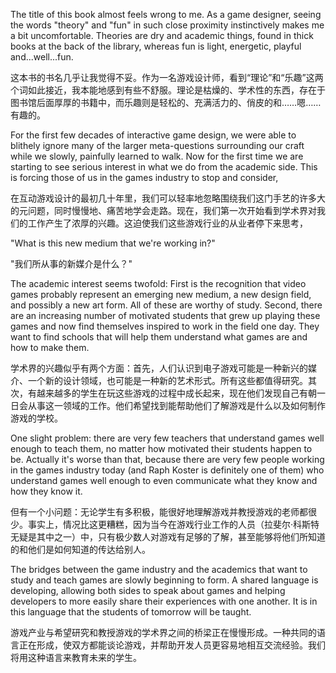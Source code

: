 The title of this book almost feels wrong to me. As a game designer, seeing the words "theory" and "fun" in such close proximity instinctively makes me a bit uncomfortable. Theories are dry and academic things, found in thick books at the back of the library, whereas fun is light, energetic, playful and...well...fun.

这本书的书名几乎让我觉得不妥。作为一名游戏设计师，看到“理论”和“乐趣”这两个词如此接近，我本能地感到有些不舒服。理论是枯燥的、学术性的东西，存在于图书馆后面厚厚的书籍中，而乐趣则是轻松的、充满活力的、俏皮的和……嗯……有趣的。

For the first few decades of interactive game design, we were able to blithely ignore many of the larger meta-questions surrounding our craft while we slowly, painfully learned to walk. Now for the first time we are starting to see serious interest in what we do from the academic side. This is forcing those of us in the games industry to stop and consider,

在互动游戏设计的最初几十年里，我们可以轻率地忽略围绕我们这门手艺的许多大的元问题，同时慢慢地、痛苦地学会走路。现在，我们第一次开始看到学术界对我们的工作产生了浓厚的兴趣。这迫使我们这些游戏行业的从业者停下来思考，

"What is this new medium that we're working in?"

"我们所从事的新媒介是什么？"

The academic interest seems twofold: First is the recognition that video games probably represent an emerging new medium, a new design field, and possibly a new art form. All of these are worthy of study. Second, there are an increasing number of motivated students that grew up playing these games and now find themselves inspired to work in the field one day. They want to find schools that will help them understand what games are and how to make them.

学术界的兴趣似乎有两个方面：首先，人们认识到电子游戏可能是一种新兴的媒介、一个新的设计领域，也可能是一种新的艺术形式。所有这些都值得研究。其次，有越来越多的学生在玩这些游戏的过程中成长起来，现在他们发现自己有朝一日会从事这一领域的工作。他们希望找到能帮助他们了解游戏是什么以及如何制作游戏的学校。

One slight problem: there are very few teachers that understand games well enough to teach them, no matter how motivated their students happen to be. Actually it's worse than that, because there are very few people working in the games industry today (and Raph Koster is definitely one of them) who understand games well enough to even communicate what they know and how they know it.

但有一个小问题：无论学生有多积极，能很好地理解游戏并教授游戏的老师都很少。事实上，情况比这更糟糕，因为当今在游戏行业工作的人员（拉斐尔·科斯特无疑是其中之一）中，只有极少数人对游戏有足够的了解，甚至能够将他们所知道的和他们是如何知道的传达给别人。

The bridges between the game industry and the academics that want to study and teach games are slowly beginning to form. A shared language is developing, allowing both sides to speak about games and helping developers to more easily share their experiences with one another. It is in this language that the students of tomorrow will be taught.

游戏产业与希望研究和教授游戏的学术界之间的桥梁正在慢慢形成。一种共同的语言正在形成，使双方都能谈论游戏，并帮助开发人员更容易地相互交流经验。我们将用这种语言来教育未来的学生。